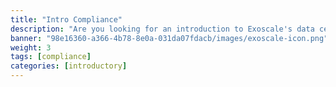 ```yaml
---
title: "Intro Compliance"
description: "Are you looking for an introduction to Exoscale's data center processes and compliance topics? This INTRO Compliance Learning Path is perfect for non-technical individuals and covers the ground of all related topics. You'll learn about the benefits and challenges of compliance, sustainability, technical security, contractual setup, and response & support in modern IT scenarios, understand key concepts and terminology, and discover why these new rules are so important. "
banner: "98e16360-a366-4b78-8e0a-031da07fdacb/images/exoscale-icon.png"
weight: 3
tags: [compliance]
categories: [introductory]
---
```

